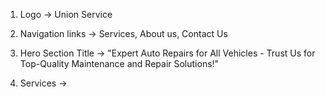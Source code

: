 1. Logo -> Union Service
2. Navigation links -> Services, About us, Contact Us
3. Hero Section Title -> "Expert Auto Repairs for All Vehicles - Trust Us for Top-Quality Maintenance and Repair Solutions!"

4. Services -> 
